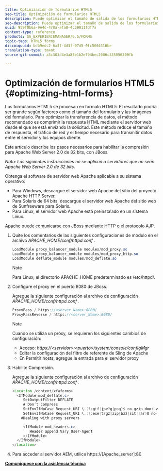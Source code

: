 ```yaml
---
title: Optimización de formularios HTML5
seo-title: Optimización de formularios HTML5
description: Puede optimizar el tamaño de salida de los formularios HTML5.
seo-description: Puede optimizar el tamaño de salida de los formularios HTML5.
uuid: 959f0b6a-9e4d-478a-afa8-4c39011fdf7a
content-type: reference
products: SG_EXPERIENCEMANAGER/6.5/FORMS
topic-tags: hTML5_forms
discoiquuid: bdb9edc2-6a37-4d3f-97d5-0fc5664316be
translation-type: tm+mt
source-git-commit: a3c303d4e3a85e1b2e794bec2006c335056309fb

---
```



# Optimización de formularios HTML5 {#optimizing-html-forms}

Los formularios HTML5 se procesan en formato HTML5. El resultado podría ser grande según factores como el tamaño del formulario y las imágenes del formulario. Para optimizar la transferencia de datos, el método recomendado es comprimir la respuesta HTML mediante el servidor web desde el que se está enviando la solicitud. Este método reduce el tamaño de respuesta, el tráfico de red y el tiempo necesario para transmitir datos entre el servidor y los equipos cliente.

Este artículo describe los pasos necesarios para habilitar la compresión para Apache Web Server 2.0 de 32 bits, con JBoss.

*Nota: Las siguientes instrucciones no se aplican a servidores que no sean Apache Web Server 2.0 de 32 bits.*

Obtenga el software de servidor web Apache aplicable a su sistema operativo:

* Para Windows, descargue el servidor web Apache del sitio del proyecto Apache HTTP Server.
* Para Solaris de 64 bits, descargue el servidor web Apache del sitio web de Sunfreeware para Solaris.
* Para Linux, el servidor web Apache está preinstalado en un sistema Linux.

Apache puede comunicarse con JBoss mediante HTTP o el protocolo AJP.

1. Quite los comentarios de las siguientes configuraciones de módulo en el archivo *APACHE_HOME/conf/httpd.conf* .

   ```java
   LoadModule proxy_balancer_module modules/mod_proxy.so
   LoadModule proxy_balancer_module modules/mod_proxy_http.so
   LoadModule deflate_module modules/mod_deflate.so
   ```

   >[!NOTE]
   >
   >Para Linux, el directorio APACHE_HOME predeterminado es /etc/httpd/.

1. Configure el proxy en el puerto 8080 de JBoss.

   Agregue la siguiente configuración al archivo de configuración *APACHE_HOME/conf/httpd.conf* .

   ```java
   ProxyPass / https://<server_Name>:8080/
   ProxyPassReverse / https://<server_Name>:8080/
   ```

   >[!NOTE]
   >
   >Cuando se utiliza un proxy, se requieren los siguientes cambios de configuración:
   >
   >* Acceso: *https://&lt;servidor>:&lt;puerto>/system/console/configMgr*
   * Editar la configuración del filtro de referente de Sling de Apache
   * En Permitir hosts, agregue la entrada para el servidor proxy


1. Habilite Compresión.

   Agregue la siguiente configuración al archivo de configuración *APACHE_HOME/conf/httpd.conf* .

   ```java
   <Location /content/xfaforms>
     <IfModule mod_deflate.c>
        SetOutputFilter DEFLATE
        # Don’t compress
        SetEnvIfNoCase Request_URI \.(?:gif|jpe?g|png)$ no-gzip dont-vary
        SetEnvIfNoCase Request_URI \.(?:exe|t?gz|zip|bz2|sit|rar)$ no-gzip dont-vary
       #Dealing with proxy servers
   
        <IfModule mod_headers.c>
           Header append Vary User-Agent
        </IfModule>
     </IfModule>
   </Location>
   ```

1. Para acceder al servidor AEM, utilice https://[Apache_server]:80.

**[Comuníquese con la asistencia técnica](https://www.adobe.com/account/sign-in.supportportal.html)**
